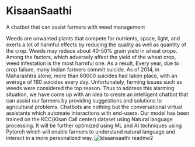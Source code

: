 # KisaanSaathi
A chatbot that can assist farmers with weed management

Weeds are unwanted plants that compete for nutrients, space, light, and exerts a lot of harmful effects by reducing the quality as well as quantity of the crop.
Weeds may reduce about 40-50% grain yield in wheat crops. Among the factors, which adversely affect the yield of the wheat crop, weed infestation is the most harmful one.
As a result, Every year, due to crop failure, many Indian farmers commit suicide. As of 2014, in Maharashtra alone, more than 60000 suicides had taken place, with an average of 160 suicides every day. Unfortunately, farming issues such as weeds were considered the top reason.
Thus to address this alarming situation, we have come up with an idea to create an intelligent chatbot that can assist our farmers by providing suggestions and solutions to agricultural problems.
Chatbots are nothing but the conversational virtual assistants which automate interactions with end-users. Our model has been trained on the KCC(Kisan Call center) dataset using Natural language processing. It will be further optimized using ML and AI techniques using Pytorch which will enable farmers to understand natural language and interact in a more personalized way.
![kisaansaathi readme2](https://user-images.githubusercontent.com/53489514/95329503-e6abd880-085b-11eb-8bee-e74a7b50f43f.png)

